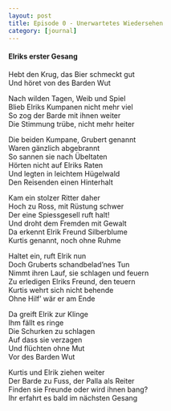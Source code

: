 ```yaml
---
layout: post
title: Episode 0 - Unerwartetes Wiedersehen
category: [journal]
---
```

#### Elriks erster Gesang

Hebt den Krug, das Bier schmeckt gut  
Und höret von des Barden Wut  

Nach wilden Tagen, Weib und Spiel  
Blieb Elriks Kumpanen nicht mehr viel  
So zog der Barde mit ihnen weiter  
Die Stimmung trübe, nicht mehr heiter  

Die beiden Kumpane, Grubert genannt  
Waren gänzlich abgebrannt  
So sannen sie nach Übeltaten  
Hörten nicht auf Elriks Raten  
Und legten in leichtem Hügelwald  
Den Reisenden einen Hinterhalt  

Kam ein stolzer Ritter daher  
Hoch zu Ross, mit Rüstung schwer  
Der eine Spiessgesell ruft halt!  
Und droht dem Fremden mit Gewalt  
Da erkennt Elrik Freund Silberblume  
Kurtis genannt, noch ohne Ruhme  

Haltet ein, ruft Elrik nun  
Doch Gruberts schandbelad’nes Tun  
Nimmt ihren Lauf, sie schlagen und feuern  
Zu erledigen Elriks Freund, den teuern  
Kurtis wehrt sich nicht behende  
Ohne Hilf’ wär er am Ende  

Da greift Elrik zur Klinge  
Ihm fällt es ringe  
Die Schurken zu schlagen  
Auf dass sie verzagen  
Und flüchten ohne Mut  
Vor des Barden Wut  

Kurtis und Elrik ziehen weiter  
Der Barde zu Fuss, der Palla als Reiter  
Finden sie Freunde oder wird ihnen bang?  
Ihr erfahrt es bald im nächsten Gesang  
